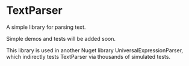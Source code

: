 # TextParser

A simple library for parsing text. 

Simple demos and tests will be added soon.

This library is used in another Nuget library UniversalExpressionParser, which indirectly tests TextParser via thousands of simulated tests.

